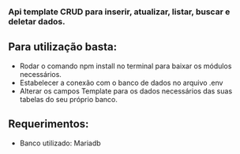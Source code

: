 ### Api template CRUD para inserir, atualizar, listar, buscar e deletar dados.
## Para utilização basta:
- Rodar o comando npm install no terminal para baixar os módulos necessários.
- Estabelecer a conexão com o banco de dados no arquivo .env
- Alterar os campos Template para os dados necessários das suas tabelas do seu próprio banco.

## Requerimentos:
- Banco utilizado: Mariadb
